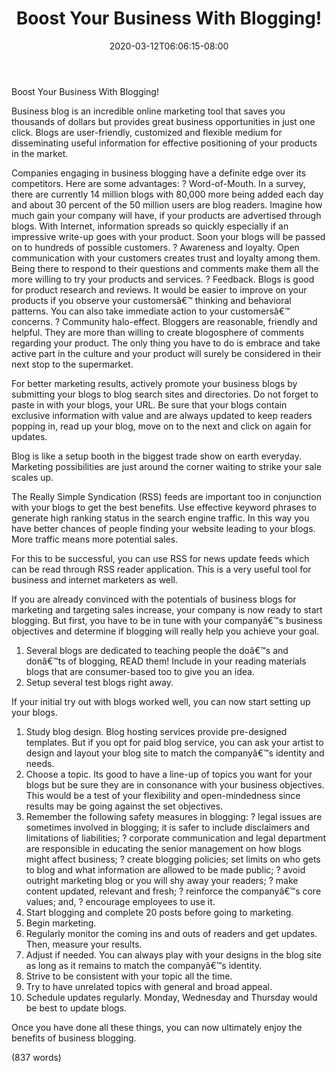 ﻿---
title: "Boost Your Business With Blogging!"
date: 2020-03-12T06:06:15-08:00
description: "10 blogging articles Tips for Web Success"
featured_image: "/images/10 blogging articles.jpg"
tags: ["10 blogging articles"]
---

Boost Your Business With Blogging!


Business blog is an incredible online marketing tool that saves you thousands of dollars but provides great business opportunities in just one click. Blogs are user-friendly, customized and flexible medium for disseminating useful information for effective positioning of your products in the market.  


Companies engaging in business blogging have a definite edge over its competitors.  Here are some advantages:
?	Word-of-Mouth. In a survey, there are currently 14 million blogs with 80,000 more being added each day and about 30 percent of the 50 million users are blog readers. Imagine how much gain your company will have, if your products are advertised through blogs. With Internet, information spreads so quickly especially if an impressive write-up goes with your product. Soon your blogs will be passed on to hundreds of possible customers.
?	Awareness and loyalty.  Open communication with your customers creates trust and loyalty among them. Being there to respond to their questions and comments make them all the more willing to try your products and services.
?	Feedback. Blogs is good for product research and reviews. It would be easier to improve on your products if you observe your customersâ€™ thinking and behavioral patterns. You can also take immediate action to your customersâ€™ concerns.
?	Community halo-effect. Bloggers are reasonable, friendly and helpful. They are more than willing to create blogosphere of comments regarding your product. The only thing you have to do is embrace and take active part in the culture and your product will surely be considered in their next stop to the supermarket.


For better marketing results, actively promote your business blogs by submitting your blogs to blog search sites and directories. Do not forget to paste in with your blogs, your URL. Be sure that your blogs contain exclusive information with value and are always updated to keep readers popping in, read up your blog, move on to the next and click on again for updates.


Blog is like a setup booth in the biggest trade show on earth everyday. Marketing possibilities are just around the corner waiting to strike your sale scales up. 


The Really Simple Syndication (RSS) feeds are important too in conjunction with your blogs to get the best benefits. Use effective keyword phrases to generate high ranking status in the search engine traffic. In this way you have better chances of people finding your website leading to your blogs. More traffic means more potential sales. 


For this to be successful, you can use RSS for news update feeds which can be read through RSS reader application. This is a very useful tool for business and internet marketers as well.  


If you are already convinced with the potentials of business blogs for marketing and targeting sales increase, your company is now ready to start blogging. But first, you have to be in tune with your companyâ€™s business objectives and determine if blogging will really help you achieve your goal. 

1.	Several blogs are dedicated to teaching people the doâ€™s and donâ€™ts of blogging, READ them! Include in your reading materials blogs that are consumer-based too to give you an idea. 
2.	Setup several test blogs right away. 


If your initial try out with blogs worked well, you can now start setting up your blogs.

1.	Study blog design. Blog hosting services provide pre-designed templates. But if you opt for paid blog service, you can ask your artist to design and layout your blog site to match the companyâ€™s identity and needs.
2.	Choose a topic. Its good to have a line-up of topics you want for your blogs but be sure they are in consonance with your business objectives. This would be a test of your flexibility and open-mindedness since results may be going against the set objectives.
3.	Remember the following safety measures in blogging:
?	legal issues are sometimes involved in blogging; it is safer to include disclaimers and limitations of liabilities;
?	corporate communication and legal department are responsible in educating the senior management on how blogs might affect business;
?	create blogging policies; set limits on who gets to blog and what information are allowed to be made public;
?	avoid outright marketing blog or you will shy away your readers;
?	make content updated, relevant and fresh;
?	reinforce the companyâ€™s core values; and,
?	encourage employees to use it.
4.	Start blogging and complete 20 posts before going to marketing.
5.	Begin marketing.
6.	Regularly monitor the coming ins and outs of readers and get updates. Then, measure your results.
7.	Adjust if needed. You can always play with your designs in the blog site as long as it remains to match the companyâ€™s identity.
8.	Strive to be consistent with your topic all the time.
9.	Try to have unrelated topics with general and broad appeal.
10.	Schedule updates regularly. Monday, Wednesday and Thursday would be best to update blogs.


Once you have done all these things, you can now ultimately enjoy the benefits of business blogging.

(837 words)
 
   


